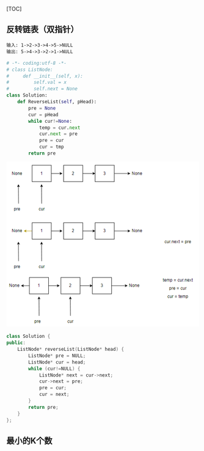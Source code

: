 [TOC]



## 反转链表（双指针）

```
输入: 1->2->3->4->5->NULL
输出: 5->4->3->2->1->NULL
```

```python
# -*- coding:utf-8 -*-
# class ListNode:
#     def __init__(self, x):
#         self.val = x
#         self.next = None
class Solution:
    def ReverseList(self, pHead):
        pre = None
        cur = pHead
        while cur!=None:
            temp = cur.next
            cur.next = pre
            pre = cur
            cur = tmp
        return pre
```

![image-20210521202035078](image/image-20210521202035078.png)

```c++
class Solution {
public:
    ListNode* reverseList(ListNode* head) {
        ListNode* pre = NULL;
        ListNode* cur = head;
        while (cur!=NULL) {
            ListNode* next = cur->next;
            cur->next = pre;
            pre = cur;
            cur = next;
        }
        return pre;
    }
};
```



## 最小的K个数

